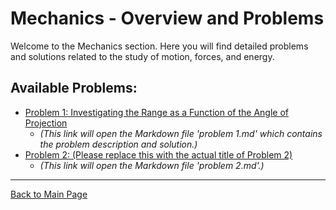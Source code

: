 # Mechanics - Overview and Problems

Welcome to the Mechanics section. Here you will find detailed problems and solutions related to the study of motion, forces, and energy.

## Available Problems:

* [Problem 1: Investigating the Range as a Function of the Angle of Projection](problem%201.md)
    * *(This link will open the Markdown file 'problem 1.md' which contains the problem description and solution.)*
* [Problem 2: (Please replace this with the actual title of Problem 2)](problem%202.md)
    * *(This link will open the Markdown file 'problem 2.md'.)*

---
[Back to Main Page](../../../index.html)

